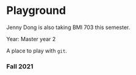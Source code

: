 # Playground
Jenny Dong is also taking BMI 703 this semester.

Year: Master year 2

A place to play with `git`.

### Fall 2021

